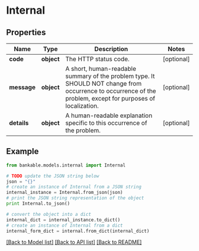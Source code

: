 # Internal


## Properties

Name | Type | Description | Notes
------------ | ------------- | ------------- | -------------
**code** | **object** | The HTTP status code. | [optional] 
**message** | **object** | A short, human-readable summary of the problem type. It SHOULD NOT change from occurrence to occurrence of the problem, except for purposes of localization. | [optional] 
**details** | **object** | A human-readable explanation specific to this occurrence of the problem. | [optional] 

## Example

```python
from bankable.models.internal import Internal

# TODO update the JSON string below
json = "{}"
# create an instance of Internal from a JSON string
internal_instance = Internal.from_json(json)
# print the JSON string representation of the object
print Internal.to_json()

# convert the object into a dict
internal_dict = internal_instance.to_dict()
# create an instance of Internal from a dict
internal_form_dict = internal.from_dict(internal_dict)
```
[[Back to Model list]](../README.md#documentation-for-models) [[Back to API list]](../README.md#documentation-for-api-endpoints) [[Back to README]](../README.md)


